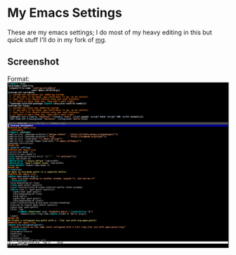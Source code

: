 # My Emacs Settings
These are my emacs settings; I do most of my heavy editing in this but quick stuff I'll do in my fork of [mg](http://github.com/yur3i/mg).
## Screenshot
Format: ![Alt Text](scrot.png)


